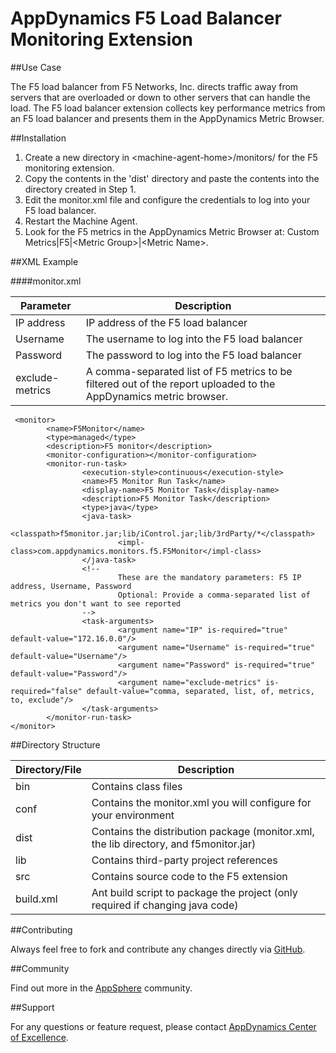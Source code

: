 # AppDynamics F5 Load Balancer Monitoring Extension

##Use Case

The F5 load balancer from F5 Networks, Inc. directs traffic away from servers that are overloaded or down to other servers that can handle the load. 
The F5 load balancer extension collects key performance metrics from an F5 load balancer and presents them in the AppDynamics Metric Browser. 


##Installation

1.  Create a new directory in \<machine-agent-home\>/monitors/ for the F5 monitoring extension.
2.  Copy the contents in the 'dist' directory and paste the contents into the directory created in Step 1.
3.  Edit the monitor.xml file and configure the credentials to log into your F5 load balancer.
4.  Restart the Machine Agent.
5. Look for the F5 metrics in the AppDynamics Metric Browser at: Custom Metrics|F5|\<Metric Group\>|\<Metric Name\>.

##XML Example

####monitor.xml

| Parameter | Description |
| --- | --- |
| IP address | IP address of the F5 load balancer  |
| Username | The username to log into the F5 load balancer |
| Password | The password to log into the F5 load balancer |
| exclude-metrics | A comma-separated list of F5 metrics to be filtered out of the report uploaded to the AppDynamics metric browser. |

     <monitor>
            <name>F5Monitor</name>
            <type>managed</type>
            <description>F5 monitor</description>
            <monitor-configuration></monitor-configuration>
            <monitor-run-task>
                    <execution-style>continuous</execution-style>
                    <name>F5 Monitor Run Task</name>
                    <display-name>F5 Monitor Task</display-name>
                    <description>F5 Monitor Task</description>
                    <type>java</type>
                    <java-task>
                            <classpath>f5monitor.jar;lib/iControl.jar;lib/3rdParty/*</classpath>
                            <impl-class>com.appdynamics.monitors.f5.F5Monitor</impl-class>
                    </java-task>
                    <!-- 
                            These are the mandatory parameters: F5 IP address, Username, Password
                            Optional: Provide a comma-separated list of metrics you don't want to see reported
                    -->
                    <task-arguments>
                            <argument name="IP" is-required="true" default-value="172.16.0.0"/>
                            <argument name="Username" is-required="true" default-value="Username"/>
                            <argument name="Password" is-required="true" default-value="Password"/>
                            <argument name="exclude-metrics" is-required="false" default-value="comma, separated, list, of, metrics, to, exclude"/>
                    </task-arguments>
            </monitor-run-task>
    </monitor>
    
##Directory Structure

| Directory/File | Description |
| --- | --- |
| bin | Contains class files |
| conf | Contains the monitor.xml you will configure for your environment|
| dist | Contains the distribution package (monitor.xml, the lib directory, and f5monitor.jar) |
| lib | Contains third-party project references |
| src | Contains source code to the F5 extension |
| build.xml | Ant build script to package the project (only required if changing java code)  |


##Contributing

Always feel free to fork and contribute any changes directly via [GitHub](https://github.com/Appdynamics/f5-monitoring-extension).

##Community

Find out more in the [AppSphere](http://appsphere.appdynamics.com/t5/Extensions/F5-Monitoring-Extension/idi-p/753) community.

##Support

For any questions or feature request, please contact [AppDynamics Center of Excellence](mailto://ace-request@appdynamics.com).
